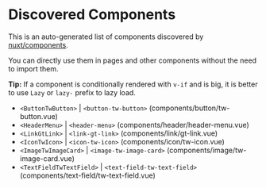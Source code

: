# Discovered Components

This is an auto-generated list of components discovered by [nuxt/components](https://github.com/nuxt/components).

You can directly use them in pages and other components without the need to import them.

**Tip:** If a component is conditionally rendered with `v-if` and is big, it is better to use `Lazy` or `lazy-` prefix to lazy load.

- `<ButtonTwButton>` | `<button-tw-button>` (components/button/tw-button.vue)
- `<HeaderMenu>` | `<header-menu>` (components/header/header-menu.vue)
- `<LinkGtLink>` | `<link-gt-link>` (components/link/gt-link.vue)
- `<IconTwIcon>` | `<icon-tw-icon>` (components/icon/tw-icon.vue)
- `<ImageTwImageCard>` | `<image-tw-image-card>` (components/image/tw-image-card.vue)
- `<TextFieldTwTextField>` | `<text-field-tw-text-field>` (components/text-field/tw-text-field.vue)
